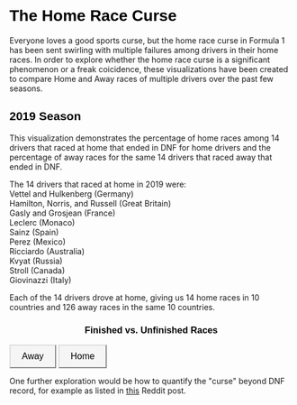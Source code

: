 <meta charset="utf-8">

<style>
.button {
  background-color: #f5f5f5;
  border-color: #dcdcdc;
  color: black;
  padding: 10px 20px;
  text-align: center;
  font-size: 16px;
  cursor: pointer;
}

.button:hover {
  background-color: whitesmoke;  
}

 .h1 {
  color: black;
  font-family: "Verdana", sans-serif;
}
  .h2 {
  color: black;
  font-family: "Verdana", sans-serif;
}
  .title {
  text-align: center;
  color: black;
  font-family: "Verdana", sans-serif;
}

div.relative {
  position: relative;
  top: 1700px;
}

</style>

<!-- Load d3.js -->
<script src="https://d3js.org/d3.v4.js"></script>

<!-- Color scale -->
<script src="https://d3js.org/d3-scale-chromatic.v1.min.js"></script>

<h1 class = "h1"> The Home Race Curse</h1>
  
<p>Everyone loves a good sports curse, but the home race curse in Formula 1 has been sent swirling with multiple failures among drivers in their home races. In order to explore whether the home race curse is a significant phenomenon or a freak coicidence, these visualizations have been created to compare Home and Away races of multiple drivers over the past few seasons.</p>


<h2 class = "h2">2019 Season</h2>
  
<p>This visualization demonstrates the percentage of home races among 14 drivers that raced at home that ended in DNF for home drivers and the percentage of away races for the same 14 drivers that raced away that ended in DNF.</p>
<p>The 14 drivers that raced at home in 2019 were: <br>
Vettel and Hulkenberg (Germany)<br>
Hamilton, Norris, and Russell (Great Britain)<br>
Gasly and Grosjean (France)<br> 
Leclerc (Monaco)<br>
Sainz (Spain)<br>
Perez (Mexico)<br>
Ricciardo (Australia)<br>
Kvyat (Russia)<br>
Stroll (Canada)<br>
Giovinazzi (Italy)</p>

<p>Each of the 14 drivers drove at home, giving us 14 home races in 10 countries and 126 away races in the same 10 countries. </p>

<h3 class = "title">Finished vs. Unfinished Races</h3>

<!-- Add 2 buttons -->
<button class = "button" onclick="update(data1)">Away</button>
<button class = "button" onclick="update(data2)">Home</button>

<!-- Create a div where the graph will take place -->
<div id="season">


<script>

var width = 450
    height = 450
    margin = 40

var radius = Math.min(width, height) / 2 - margin

var svg = d3.select("#season")
  .append("svg")
    .attr("width", width)
    .attr("height", height)
  .append("g")
    .attr("transform", "translate(" + width / 2 + "," + height / 2 + ")");

var data1 = {Finished: 86, DNF: 14}
var data2 = {Finished: 71, DNF: 29}

var color = d3.scaleOrdinal(['#b22222', '#cd5c5c'])

function update(data) {

  var pie = d3.pie()
    .value(function(d) {return d.value; })
    .sort(function(a, b) { console.log(a) ; return d3.ascending(a.key, b.key);} ) // This make sure that group order remains the same in the pie chart
  var data_ready = pie(d3.entries(data))

  var u = svg.selectAll("path")
    .data(data_ready)

  u
    .enter()
    .append('path')
    .merge(u)
    .transition()
    .duration(1000)
    .attr('d', d3.arc()
      .innerRadius(0)
      .outerRadius(radius)
    )
    .attr('fill', function(d){ return(color(d.data.key)) })
    .attr("stroke", "white")
    .style("stroke-width", "2px")
    .style("opacity", 1)

  u
    .exit()
    .remove()

}

update(data1)

svg.append("circle").attr("cx",140).attr("cy",-210).attr("r", 6).style("fill", "#b22222")
svg.append("circle").attr("cx",140).attr("cy",-180).attr("r", 6).style("fill", "#cd5c5c")
svg.append("text").attr("x", 160).attr("y", -210).text("Finished").style("font-size", "15px").attr("alignment-baseline","middle")
svg.append("text").attr("x", 160).attr("y", -180).text("DNF").style("font-size", "15px").attr("alignment-baseline","middle")

</script>

</div>

<p>One further exploration would be how to quantify the "curse" beyond DNF record, for example as listed in <a href="https://www.reddit.com/r/formula1/comments/cpysq1/the_home_race_curse/">this</a> Reddit post. </p>


<!-- Create a div where the graph will take place -->
<div class="relative">
<svg width="550" height="550"></svg>
<script>
var svg = d3.select("svg"),
            margin = {
                top: 20,
                right: 60,
                bottom: 30,
                left: 60
            },

width = 500,
height = 450,
g = svg.append("g").attr("transform", "translate(" + margin.left + "," + margin.top + ")");

var y = d3.scaleBand()
    .rangeRound([0, width])
    .padding(0.2)
    .align(0.1);

var x = d3.scaleLinear()
    .rangeRound([height, 0]);

var z = d3.scaleOrdinal()
    .range(['#b22222', '#cd5c5c']);

var stack = d3.stack()
    .offset(d3.stackOffsetExpand);

d3.csv("data.csv", type, function (error, data) {
    if (error) throw error;


y.domain(data.map(function (d) {
    return d.State;
}));
z.domain(data.columns.slice(1));

var serie = g.selectAll(".serie")
    .data(stack.keys(data.columns.slice(1))(data))
    .enter().append("g")
    .attr("class", "serie")
    .attr("fill", function (d) {
        return z(d.key);
    });

var bar = serie.selectAll("rect")
    .data(function (d) {
        return d;
    })
    .enter().append("rect")
    .attr("y", function (d) {
        return y(d.data.State);
    })
    .attr("x", function (d) {
        return x(d[1]);
    })
    .attr("width", function (d) {
        return x(d[0]) - x(d[1]);
    })
    .attr("height", y.bandwidth());

bar.append("text")
    .attr("x", function (d) {
        return x(d[1]);
    })
    .attr("dy", "1.35em")
    .text(function (d) { return d; });


g.append("g")
    .attr("class", "axis axis--y")
    .call(d3.axisLeft(y));

var legend = serie.append("g")
    .attr("class", "legend")
    .attr("transform", function (d) {
        var d = d[0];
        return "translate(" + ((x(d[0]) + x(d[1])) / 2) + ", " + (y(d.data.State) - y.bandwidth()) + ")";
    });

});

function type(d, i, columns) {
    var t;
    for (i = 1, t = 0; i < columns.length; ++i) t += d[columns[i]] = +d[columns[i]];
    d.total = t;
    return d;
}

</script>


</div>
